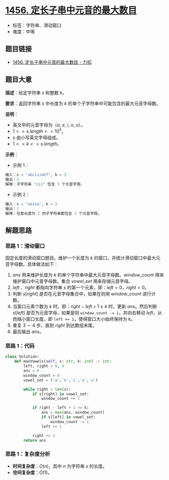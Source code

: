 # [1456. 定长子串中元音的最大数目](https://leetcode.cn/problems/maximum-number-of-vowels-in-a-substring-of-given-length/)

- 标签：字符串、滑动窗口
- 难度：中等

## 题目链接

- [1456. 定长子串中元音的最大数目 - 力扣](https://leetcode.cn/problems/maximum-number-of-vowels-in-a-substring-of-given-length/)

## 题目大意

**描述**：给定字符串 $s$ 和整数 $k$。

**要求**：返回字符串 $s$ 中长度为 $k$ 的单个子字符串中可能包含的最大元音字母数。

**说明**：

- 英文中的元音字母为（$a$, $e$, $i$, $o$, $u$）。
- $1 <= s.length <= 10^5$。
- $s$ 由小写英文字母组成。
- $1 <= k <= s.length$。

**示例**：

- 示例 1：

```python
输入：s = "abciiidef", k = 3
输出：3
解释：子字符串 "iii" 包含 3 个元音字母。
```

- 示例 2：

```python
输入：s = "aeiou", k = 2
输出：2
解释：任意长度为 2 的子字符串都包含 2 个元音字母。
```

## 解题思路

### 思路 1：滑动窗口

固定长度的滑动窗口题目。维护一个长度为 $k$ 的窗口，并统计滑动窗口中最大元音字母数。具体做法如下：

1. $ans$ 用来维护长度为 $k$ 的单个字符串中最大元音字母数。$window\_count$ 用来维护窗口中元音字母数。集合 $vowel\_set$ 用来存储元音字母。
2. $left$ 、$right$ 都指向字符串 $s$ 的第一个元素，即：$left = 0$，$right = 0$。
3. 判断 $s[right]$ 是否在元音字母集合中，如果在则用 $window\_count$ 进行计数。
4. 当窗口元素个数为 $k$ 时，即：$right - left + 1 \ge k$ 时，更新 $ans$。然后判断 $s[left]$ 是否为元音字母，如果是则 `window_count -= 1`，并向右移动 $left$，从而缩小窗口长度，即 `left += 1`，使得窗口大小始终保持为 $k$。
5. 重复 $3 \sim 4$ 步，直到 $right$ 到达数组末尾。
6. 最后输出 $ans$。

### 思路 1：代码

```python
class Solution:
    def maxVowels(self, s: str, k: int) -> int:
        left, right = 0, 0
        ans = 0
        window_count = 0
        vowel_set = ('a','e','i','o','u')

        while right < len(s):
            if s[right] in vowel_set:
                window_count += 1

            if right - left + 1 >= k:
                ans = max(ans, window_count)
                if s[left] in vowel_set:
                    window_count -= 1
                left += 1

            right += 1
        return ans
```

### 思路 1：复杂度分析

- **时间复杂度**：$O(n)$，其中 $n$ 为字符串 $s$ 的长度。
- **空间复杂度**：$O(1)$。

